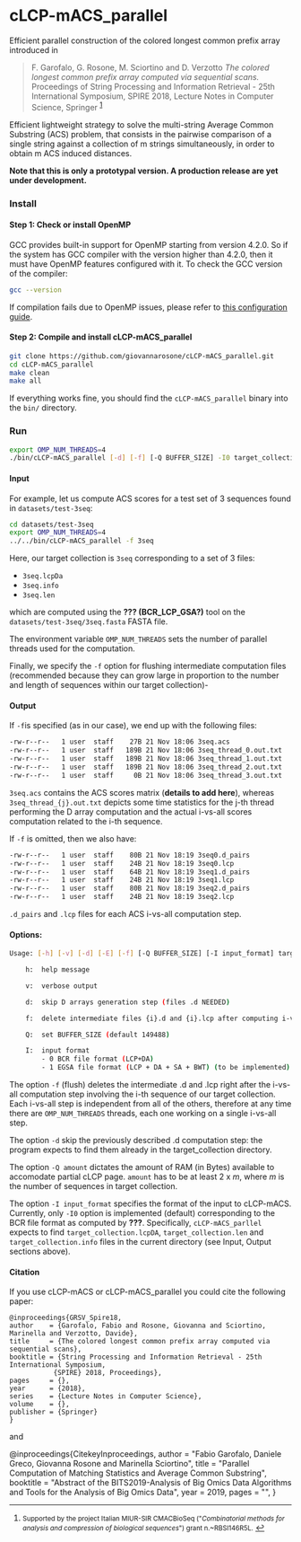 # cLCP-mACS_parallel

Efficient parallel construction of the colored longest common prefix array introduced in 
>F. Garofalo, G. Rosone, M. Sciortino and D. Verzotto
*The colored longest common prefix array computed via sequential scans.*
Proceedings of String Processing and Information Retrieval - 25th International Symposium, SPIRE 2018, Lecture Notes in Computer Science, Springer <sup id="a1">[1](#f1)</sup>

Efficient lightweight strategy to solve the multi-string Average Common Substring (ACS) problem, that consists in the pairwise comparison of a single string against a collection of m strings simultaneously, in order to obtain m ACS induced distances.

**Note that this is only a prototypal version. A production release are yet under development.**

### Install

#### Step 1: Check or install OpenMP

GCC provides built-in support for OpenMP starting from version 4.2.0. So if the system has GCC compiler with the version higher than 4.2.0, then it must have OpenMP features configured with it. To check the GCC version of the compiler:

```sh
gcc --version
```

If compilation fails due to OpenMP issues, please refer to [this configuration guide](https://www.geeksforgeeks.org/openmp-introduction-with-installation-guide/).


#### Step 2: Compile and install cLCP-mACS_parallel

```sh
git clone https://github.com/giovannarosone/cLCP-mACS_parallel.git
cd cLCP-mACS_parallel
make clean
make all
```

If everything works fine, you should find the `cLCP-mACS_parallel` binary into the `bin/` directory.

### Run

```sh
export OMP_NUM_THREADS=4 
./bin/cLCP-mACS_parallel [-d] [-f] [-Q BUFFER_SIZE] -I0 target_collection
```

#### Input

For example, let us compute ACS scores for a test set of 3 sequences found in `datasets/test-3seq`:

```sh
cd datasets/test-3seq
export OMP_NUM_THREADS=4 
../../bin/cLCP-mACS_parallel -f 3seq
```

Here, our target collection is `3seq` corresponding to a set of 3 files: 

* `3seq.lcpDa`
* `3seq.info`
* `3seq.len`

which are computed using the **??? (BCR_LCP_GSA?)** tool on the `datasets/test-3seq/3seq.fasta` FASTA file.

The environment variable `OMP_NUM_THREADS` sets the number of parallel threads used for the computation. 

Finally, we specify the `-f` option for flushing intermediate computation files (recommended because they can grow large in proportion to the number and length of sequences within our target collection)-


#### Output

If `-f`is specified (as in our case), we end up with the following files:

```sh
-rw-r--r--   1 user  staff    27B 21 Nov 18:06 3seq.acs
-rw-r--r--   1 user  staff   189B 21 Nov 18:06 3seq_thread_0.out.txt
-rw-r--r--   1 user  staff   189B 21 Nov 18:06 3seq_thread_1.out.txt
-rw-r--r--   1 user  staff   189B 21 Nov 18:06 3seq_thread_2.out.txt
-rw-r--r--   1 user  staff     0B 21 Nov 18:06 3seq_thread_3.out.txt
```

`3seq.acs` contains the ACS scores matrix (**details to add here**), whereas `3seq_thread_{j}.out.txt` depicts some time statistics for the j-th thread performing the D array computation and the actual i-vs-all scores computation related to the i-th sequence.

If `-f` is omitted, then we also have:

```sh
-rw-r--r--   1 user  staff    80B 21 Nov 18:19 3seq0.d_pairs
-rw-r--r--   1 user  staff    24B 21 Nov 18:19 3seq0.lcp
-rw-r--r--   1 user  staff    64B 21 Nov 18:19 3seq1.d_pairs
-rw-r--r--   1 user  staff    24B 21 Nov 18:19 3seq1.lcp
-rw-r--r--   1 user  staff    80B 21 Nov 18:19 3seq2.d_pairs
-rw-r--r--   1 user  staff    24B 21 Nov 18:19 3seq2.lcp
```

`.d_pairs` and `.lcp` files for each ACS i-vs-all computation step.


#### Options:

```sh
Usage: [-h] [-v] [-d] [-E] [-f] [-Q BUFFER_SIZE] [-I input_format] target_collection

    h:  help message

    v:  verbose output

    d:  skip D arrays generation step (files .d NEEDED)

    f:  delete intermediate files {i}.d and {i}.lcp after computing i-vs-all

    Q:  set BUFFER_SIZE (default 149488)

    I:  input format
        - 0 BCR file format (LCP+DA)
        - 1 EGSA file format (LCP + DA + SA + BWT) (to be implemented)
```

The option `-f` (flush) deletes the intermediate .d and .lcp right after the i-vs-all computation step involving the i-th sequence of our target collection. Each i-vs-all step is independent from all of the others, therefore at any time there are `OMP_NUM_THREADS` threads, each one working on a single i-vs-all step.

The option `-d` skip the previously described .d computation step: the program expects to find them already in the target_collection directory.

The option `-Q amount` dictates the amount of RAM (in Bytes) available to accomodate partial cLCP page. `amount` has to be at least 2 x _m_, where _m_ is the number of sequences in target collection.

The option `-I input_format` specifies the format of the input to cLCP-mACS. Currently, only `-I0` option is implemented (default) corresponding to the BCR file format as computed by **???**. Specifically, `cLCP-mACS_parllel` expects to find `target_collection.lcpDA`, `target_collection.len` and `target_collection.info` files in the current directory (see Input, Output sections above).


#### Citation
If you use cLCP-mACS or cLCP-mACS_parallel you could cite the following paper:

    @inproceedings{GRSV_Spire18,
    author    = {Garofalo, Fabio and Rosone, Giovanna and Sciortino, Marinella and Verzotto, Davide},
    title     = {The colored longest common prefix array computed via sequential scans},
    booktitle = {String Processing and Information Retrieval - 25th International Symposium,
               {SPIRE} 2018, Proceedings},
    pages     = {},
    year      = {2018},
    series    = {Lecture Notes in Computer Science},
    volume    = {},
    publisher = {Springer}
    }
    
and

@inproceedings{CitekeyInproceedings,
      author    = "Fabio Garofalo, Daniele Greco, Giovanna Rosone and Marinella Sciortino",
      title     = "Parallel Computation of Matching Statistics and Average Common Substring",
      booktitle = "Abstract of the BITS2019-Analysis of Big Omics Data Algorithms and Tools for the Analysis of Big Omics Data",
      year      = 2019,
      pages     = "",
    }


---
1. <small id="f1"> Supported by the project Italian MIUR-SIR CMACBioSeq ("_Combinatorial methods for analysis and compression of biological sequences_")
grant n.~RBSI146R5L.</small> [↩](#a1)
